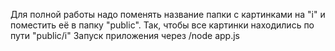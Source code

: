Для полной работы надо поменять название папки с картинками на "i" и поместить её в папку "public".
Так, чтобы все картинки находились по пути "public/i"
Запуск приложения через /node app.js
